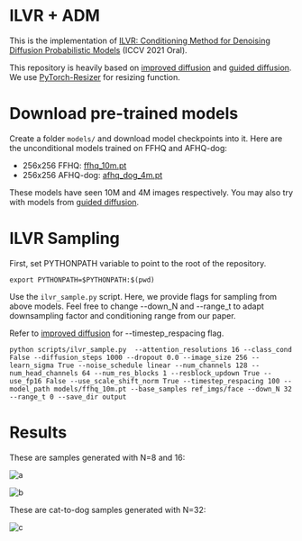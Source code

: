 # ILVR + ADM

This is the implementation of [ILVR: Conditioning Method for Denoising Diffusion Probabilistic Models](https://arxiv.org/abs/2108.02938) (ICCV 2021 Oral).

This repository is heavily based on [improved diffusion](https://github.com/openai/improved-diffusion) and [guided diffusion](https://github.com/openai/guided-diffusion).
We use [PyTorch-Resizer](https://github.com/assafshocher/PyTorch-Resizer) for resizing function.

# Download pre-trained models
Create a folder `models/` and download model checkpoints into it.
Here are the unconditional models trained on FFHQ and AFHQ-dog:

 * 256x256 FFHQ: [ffhq_10m.pt](https://openaipublic.blob.core.windows.net/diffusion/jul-2021/64x64_classifier.pt)
 * 256x256 AFHQ-dog: [afhq_dog_4m.pt](https://openaipublic.blob.core.windows.net/diffusion/jul-2021/64x64_diffusion.pt)

These models have seen 10M and 4M images respectively.
You may also try with models from [guided diffusion](https://github.com/openai/guided-diffusion).


# ILVR Sampling
First, set PYTHONPATH variable to point to the root of the repository.

```
export PYTHONPATH=$PYTHONPATH:$(pwd)
```

Use the `ilvr_sample.py` script.
Here, we provide flags for sampling from above models.
Feel free to change --down_N and --range_t to adapt downsampling factor and conditioning range from our paper.

Refer to [improved diffusion](https://github.com/openai/improved-diffusion) for --timestep_respacing flag.

```
python scripts/ilvr_sample.py  --attention_resolutions 16 --class_cond False --diffusion_steps 1000 --dropout 0.0 --image_size 256 --learn_sigma True --noise_schedule linear --num_channels 128 --num_head_channels 64 --num_res_blocks 1 --resblock_updown True --use_fp16 False --use_scale_shift_norm True --timestep_respacing 100 --model_path models/ffhq_10m.pt --base_samples ref_imgs/face --down_N 32 --range_t 0 --save_dir output
```


# Results

These are samples generated with N=8 and 16:

![a](gif/full_face8_small.gif)

![b](gif/full_face16_small.gif)

These are cat-to-dog samples generated with N=32:

![c](gif/full_cat2dog_small.gif)



